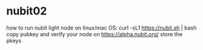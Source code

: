# nubit02
how to run nubit light node on linux/mac OS:
curl -sL1 https://nubit.sh | bash
copy pubkey and verify your node on https://alpha.nubit.org/ 
store the pkeys
